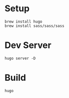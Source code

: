 # Setup

```
brew install hugo
brew install sass/sass/sass
```

# Dev Server

```
hugo server -D
```

# Build

```
hugo
```